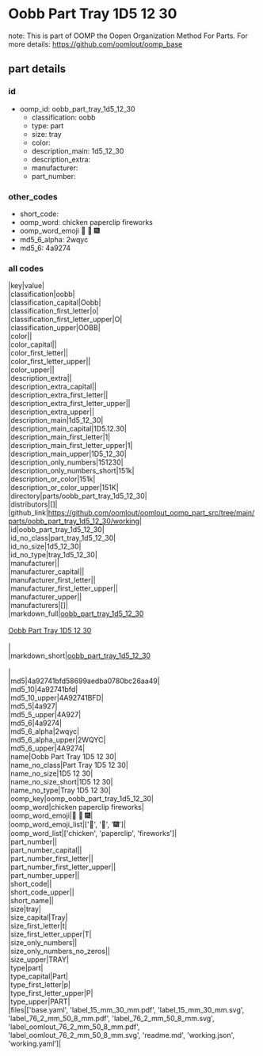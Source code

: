 # Oobb Part Tray 1D5 12 30  

note: This is part of OOMP the Oopen Organization Method For Parts. For more details: https://github.com/oomlout/oomp_base

##  part details





### id
* oomp_id: oobb_part_tray_1d5_12_30
  * classification: oobb
  * type: part
  * size: tray
  * color: 
  * description_main: 1d5_12_30
  * description_extra: 
  * manufacturer: 
  * part_number: 

### other_codes
* short_code: 
* oomp_word: chicken paperclip fireworks
* oomp_word_emoji :chicken: :paperclip: :fireworks:
* md5_6_alpha: 2wqyc
* md5_6: 4a9274

### all codes 
|key|value|  
|classification|oobb|  
|classification_capital|Oobb|  
|classification_first_letter|o|  
|classification_first_letter_upper|O|  
|classification_upper|OOBB|  
|color||  
|color_capital||  
|color_first_letter||  
|color_first_letter_upper||  
|color_upper||  
|description_extra||  
|description_extra_capital||  
|description_extra_first_letter||  
|description_extra_first_letter_upper||  
|description_extra_upper||  
|description_main|1d5_12_30|  
|description_main_capital|1D5.12.30|  
|description_main_first_letter|1|  
|description_main_first_letter_upper|1|  
|description_main_upper|1D5_12_30|  
|description_only_numbers|151230|  
|description_only_numbers_short|151k|  
|description_or_color|151k|  
|description_or_color_upper|151K|  
|directory|parts/oobb_part_tray_1d5_12_30|  
|distributors|[]|  
|github_link|https://github.com/oomlout/oomlout_oomp_part_src/tree/main/parts/oobb_part_tray_1d5_12_30/working|  
|id|oobb_part_tray_1d5_12_30|  
|id_no_class|part_tray_1d5_12_30|  
|id_no_size|1d5_12_30|  
|id_no_type|tray_1d5_12_30|  
|manufacturer||  
|manufacturer_capital||  
|manufacturer_first_letter||  
|manufacturer_first_letter_upper||  
|manufacturer_upper||  
|manufacturers|[]|  
|markdown_full|[oobb_part_tray_1d5_12_30](https://github.com/oomlout/oomlout_oomp_part_src/tree/main/parts/oobb_part_tray_1d5_12_30/working)<br>[](https://github.com/oomlout/oomlout_oomp_part_src/tree/main/parts/oobb_part_tray_1d5_12_30/working)<br>[Oobb Part Tray 1D5 12 30](https://github.com/oomlout/oomlout_oomp_part_src/tree/main/parts/oobb_part_tray_1d5_12_30/working)<br><br>|  
|markdown_short|[oobb_part_tray_1d5_12_30](https://github.com/oomlout/oomlout_oomp_part_src/tree/main/parts/oobb_part_tray_1d5_12_30/working)<br><br>|  
|md5|4a92741bfd58699aedba0780bc26aa49|  
|md5_10|4a92741bfd|  
|md5_10_upper|4A92741BFD|  
|md5_5|4a927|  
|md5_5_upper|4A927|  
|md5_6|4a9274|  
|md5_6_alpha|2wqyc|  
|md5_6_alpha_upper|2WQYC|  
|md5_6_upper|4A9274|  
|name|Oobb Part Tray 1D5 12 30|  
|name_no_class|Part Tray 1D5 12 30|  
|name_no_size|1D5 12 30|  
|name_no_size_short|1D5 12 30|  
|name_no_type|Tray 1D5 12 30|  
|oomp_key|oomp_oobb_part_tray_1d5_12_30|  
|oomp_word|chicken paperclip fireworks|  
|oomp_word_emoji|:chicken: :paperclip: :fireworks:|  
|oomp_word_emoji_list|[':chicken:', ':paperclip:', ':fireworks:']|  
|oomp_word_list|['chicken', 'paperclip', 'fireworks']|  
|part_number||  
|part_number_capital||  
|part_number_first_letter||  
|part_number_first_letter_upper||  
|part_number_upper||  
|short_code||  
|short_code_upper||  
|short_name||  
|size|tray|  
|size_capital|Tray|  
|size_first_letter|t|  
|size_first_letter_upper|T|  
|size_only_numbers||  
|size_only_numbers_no_zeros||  
|size_upper|TRAY|  
|type|part|  
|type_capital|Part|  
|type_first_letter|p|  
|type_first_letter_upper|P|  
|type_upper|PART|  
|files|['base.yaml', 'label_15_mm_30_mm.pdf', 'label_15_mm_30_mm.svg', 'label_76_2_mm_50_8_mm.pdf', 'label_76_2_mm_50_8_mm.svg', 'label_oomlout_76_2_mm_50_8_mm.pdf', 'label_oomlout_76_2_mm_50_8_mm.svg', 'readme.md', 'working.json', 'working.yaml']|  
